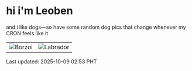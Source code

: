 # hi i'm Leoben

and i like dogs—so have some random dog pics that change whenever my CRON feels like it

|  |  |
|--------|----------|
| ![Borzoi](https://random-dog-vercel.vercel.app/api/random-borzoi?v=1759949606) | ![Labrador](https://random-dog-vercel.vercel.app/api/random-labrador?v=1759949606) |

Last updated: 2025-10-09 02:53 PHT
